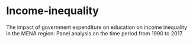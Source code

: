 # Income-inequality
The impact of government expenditure on education on income inequality in the MENA region: Panel analysis on the time period from 1990 to 2017.
